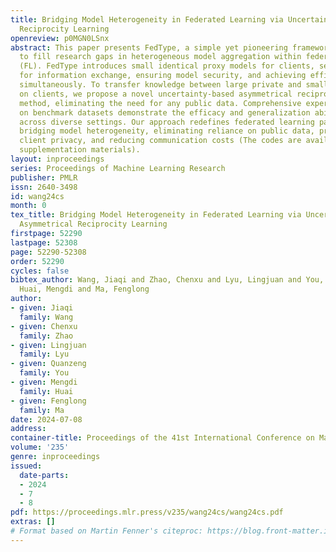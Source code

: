 ```yaml
---
title: Bridging Model Heterogeneity in Federated Learning via Uncertainty-based Asymmetrical
  Reciprocity Learning
openreview: p0MGN0LSnx
abstract: This paper presents FedType, a simple yet pioneering framework designed
  to fill research gaps in heterogeneous model aggregation within federated learning
  (FL). FedType introduces small identical proxy models for clients, serving as agents
  for information exchange, ensuring model security, and achieving efficient communication
  simultaneously. To transfer knowledge between large private and small proxy models
  on clients, we propose a novel uncertainty-based asymmetrical reciprocity learning
  method, eliminating the need for any public data. Comprehensive experiments conducted
  on benchmark datasets demonstrate the efficacy and generalization ability of FedType
  across diverse settings. Our approach redefines federated learning paradigms by
  bridging model heterogeneity, eliminating reliance on public data, prioritizing
  client privacy, and reducing communication costs (The codes are available in the
  supplementation materials).
layout: inproceedings
series: Proceedings of Machine Learning Research
publisher: PMLR
issn: 2640-3498
id: wang24cs
month: 0
tex_title: Bridging Model Heterogeneity in Federated Learning via Uncertainty-based
  Asymmetrical Reciprocity Learning
firstpage: 52290
lastpage: 52308
page: 52290-52308
order: 52290
cycles: false
bibtex_author: Wang, Jiaqi and Zhao, Chenxu and Lyu, Lingjuan and You, Quanzeng and
  Huai, Mengdi and Ma, Fenglong
author:
- given: Jiaqi
  family: Wang
- given: Chenxu
  family: Zhao
- given: Lingjuan
  family: Lyu
- given: Quanzeng
  family: You
- given: Mengdi
  family: Huai
- given: Fenglong
  family: Ma
date: 2024-07-08
address:
container-title: Proceedings of the 41st International Conference on Machine Learning
volume: '235'
genre: inproceedings
issued:
  date-parts:
  - 2024
  - 7
  - 8
pdf: https://proceedings.mlr.press/v235/wang24cs/wang24cs.pdf
extras: []
# Format based on Martin Fenner's citeproc: https://blog.front-matter.io/posts/citeproc-yaml-for-bibliographies/
---
```

